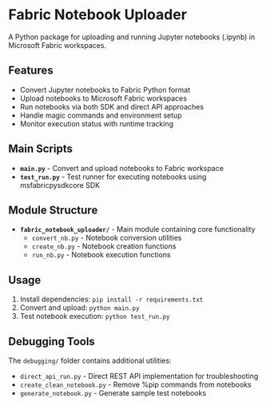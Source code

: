 # Fabric Notebook Uploader

A Python package for uploading and running Jupyter notebooks (.ipynb) in Microsoft Fabric workspaces.

## Features

- Convert Jupyter notebooks to Fabric Python format
- Upload notebooks to Microsoft Fabric workspaces  
- Run notebooks via both SDK and direct API approaches
- Handle magic commands and environment setup
- Monitor execution status with runtime tracking

## Main Scripts

- **`main.py`** - Convert and upload notebooks to Fabric workspace
- **`test_run.py`** - Test runner for executing notebooks using msfabricpysdkcore SDK

## Module Structure

- **`fabric_notebook_uploader/`** - Main module containing core functionality
  - `convert_nb.py` - Notebook conversion utilities
  - `create_nb.py` - Notebook creation functions  
  - `run_nb.py` - Notebook execution functions

## Usage

1. Install dependencies: `pip install -r requirements.txt`
2. Convert and upload: `python main.py`
3. Test notebook execution: `python test_run.py`

## Debugging Tools

The `debugging/` folder contains additional utilities:
- `direct_api_run.py` - Direct REST API implementation for troubleshooting
- `create_clean_notebook.py` - Remove %pip commands from notebooks
- `generate_notebook.py` - Generate sample test notebooks